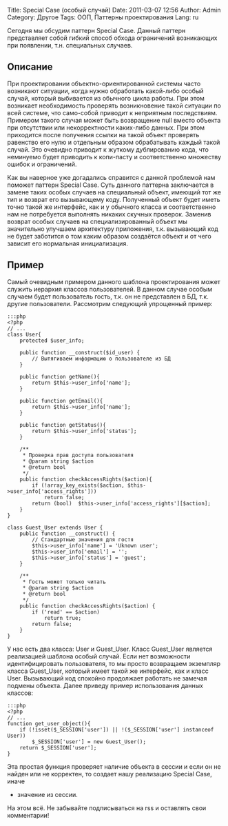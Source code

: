 Title: Special Case (особый случай)
Date: 2011-03-07 12:56
Author: Admin
Category: Другое
Tags: ООП, Паттерны проектирования
Lang: ru

Сегодня мы обсудим паттерн Special Case. Данный паттерн представляет
собой гибкий способ обхода ограничений возникающих при появлении, т.н.
специальных случаев.

Описание
--------

При проектировании объектно-ориентированной системы часто возникают
ситуации, когда нужно обработать какой-либо особый случай, который
выбивается из обычного цикла работы. При этом возникает необходимость
проверять возникновение такой ситуации по всей системе, что само-собой
приводит к неприятным последствиям. Примером такого случая может быть
возвращение null вместо объекта при отсутствии или некорректности
каких-либо данных. При этом приходится после получения ссылки на такой
объект проверять равенство его нулю и отдельным образом обрабатывать
каждый такой случай. Это очевидно приводит к жуткому дублированию кода,
что неминуемо будет приводить к копи-пасту и соответственно множеству
ошибок и ограничений.

Как вы наверное уже догадались справится с данной проблемой нам поможет
паттерн Special Case. Суть данного паттерна заключается в замене таких
особых случаев на специальный объект, имеющий тот же тип и возврат его
вызывающему коду. Полученный объект будет иметь точно такой же
интерфейс, как и у обычного класса и соответственно нам не потребуется
выполнять никаких скучных проверок. Заменив возврат особых случаев на
специализированный объект мы значительно улучшаем архитектуру
приложения, т.к. вызывающий код не будет заботится о том каким образом
создаётся объект и от чего зависит его нормальная инициализация.

Пример
------

Самый очевидным примером данного шаблона проектирования может служить
иерархия классов пользователей. В данном случае особым случаем будет
пользователь гость, т.к. он не представлен в БД, т.к. другие
пользователи. Рассмотрим следующий упрощенный пример:

	:::php
	<?php
	// ...
	class User{
	    protected $user_info;
	 
	    public function __construct($id_user) {
	        // Вытягиваем информацию о пользователе из БД
	    }
	 
	    public function getName(){
	        return $this->user_info['name'];
	    }
	 
	    public function getEmail(){
	        return $this->user_info['name'];
	    }
	 
	    public function getStatus(){
	        return $this->user_info['status'];
	    }
	 
	    /**
	     * Проверка прав доступа пользователя
	     * @param string $action
	     * @return bool 
	     */
	    public function checkAccessRights($action){
	        if (!array_key_exists($action, $this->user_info['access_rights']))
	            return false;
	        return (bool)  $this->user_info['access_rights'][$action];
	    }
	}
	 
	class Guest_User extends User {
	    public function __construct() {
	        // Стандартные значения для гостя
	        $this->user_info['name'] = 'Uknown user';
	        $this->user_info['email'] = '';
	        $this->user_info['status'] = 'guest';
	    }
	 
	    /**
	     * Гость может только читать
	     * @param string $action
	     * @return bool 
	     */
	    public function checkAccessRights($action) {
	        if ('read' == $action)
	            return true;
	        return false;
	    }
	}

У нас есть два класса: User и Guest\_User. Класс Guest\_User является
реализацией шаблона особый случай. Если нет возможности идентифицировать
пользователя, то мы просто возвращаем экземпляр класса Guest\_User,
который имеет такой же интерфейс, как и класс User. Вызывающий код
спокойно продолжает работать не замечая подмены объекта. Далее приведу
пример использования данных классов:

	:::php
	<?php
	// ...
	function get_user_object(){
	    if (!isset($_SESSION['user']) || !($_SESSION['user'] instanceof User))
	        $_SESSION['user'] = new Guest_User();
	    return $_SESSION['user'];
	}

Эта простая функция проверяет наличие объекта в сессии и если он не
найден или не корректен, то создает нашу реализацию Special Case, иначе
- значение из сессии.

На этом всё. Не забывайте подписываться на rss и оставлять свои
комментарии!
